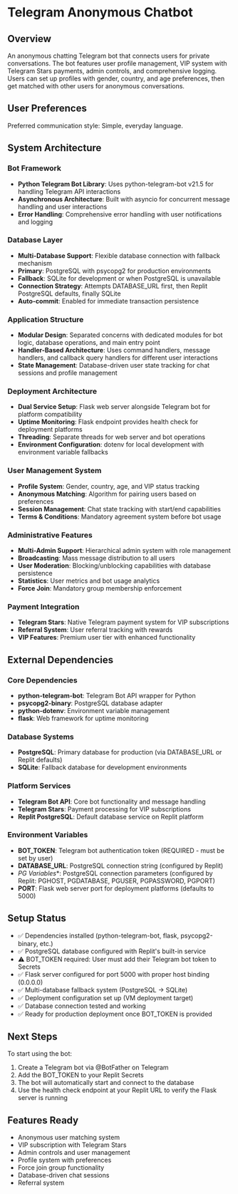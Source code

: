 # Telegram Anonymous Chatbot

## Overview
An anonymous chatting Telegram bot that connects users for private conversations. The bot features user profile management, VIP system with Telegram Stars payments, admin controls, and comprehensive logging. Users can set up profiles with gender, country, and age preferences, then get matched with other users for anonymous conversations.

## User Preferences
Preferred communication style: Simple, everyday language.

## System Architecture

### Bot Framework
- **Python Telegram Bot Library**: Uses python-telegram-bot v21.5 for handling Telegram API interactions
- **Asynchronous Architecture**: Built with asyncio for concurrent message handling and user interactions
- **Error Handling**: Comprehensive error handling with user notifications and logging

### Database Layer
- **Multi-Database Support**: Flexible database connection with fallback mechanism
- **Primary**: PostgreSQL with psycopg2 for production environments
- **Fallback**: SQLite for development or when PostgreSQL is unavailable
- **Connection Strategy**: Attempts DATABASE_URL first, then Replit PostgreSQL defaults, finally SQLite
- **Auto-commit**: Enabled for immediate transaction persistence

### Application Structure
- **Modular Design**: Separated concerns with dedicated modules for bot logic, database operations, and main entry point
- **Handler-Based Architecture**: Uses command handlers, message handlers, and callback query handlers for different user interactions
- **State Management**: Database-driven user state tracking for chat sessions and profile management

### Deployment Architecture
- **Dual Service Setup**: Flask web server alongside Telegram bot for platform compatibility
- **Uptime Monitoring**: Flask endpoint provides health check for deployment platforms
- **Threading**: Separate threads for web server and bot operations
- **Environment Configuration**: dotenv for local development with environment variable fallbacks

### User Management System
- **Profile System**: Gender, country, age, and VIP status tracking
- **Anonymous Matching**: Algorithm for pairing users based on preferences
- **Session Management**: Chat state tracking with start/end capabilities
- **Terms & Conditions**: Mandatory agreement system before bot usage

### Administrative Features
- **Multi-Admin Support**: Hierarchical admin system with role management
- **Broadcasting**: Mass message distribution to all users
- **User Moderation**: Blocking/unblocking capabilities with database persistence
- **Statistics**: User metrics and bot usage analytics
- **Force Join**: Mandatory group membership enforcement

### Payment Integration
- **Telegram Stars**: Native Telegram payment system for VIP subscriptions
- **Referral System**: User referral tracking with rewards
- **VIP Features**: Premium user tier with enhanced functionality

## External Dependencies

### Core Dependencies
- **python-telegram-bot**: Telegram Bot API wrapper for Python
- **psycopg2-binary**: PostgreSQL database adapter
- **python-dotenv**: Environment variable management
- **flask**: Web framework for uptime monitoring

### Database Systems
- **PostgreSQL**: Primary database for production (via DATABASE_URL or Replit defaults)
- **SQLite**: Fallback database for development environments

### Platform Services
- **Telegram Bot API**: Core bot functionality and message handling
- **Telegram Stars**: Payment processing for VIP subscriptions
- **Replit PostgreSQL**: Default database service on Replit platform

### Environment Variables
- **BOT_TOKEN**: Telegram bot authentication token (REQUIRED - must be set by user)
- **DATABASE_URL**: PostgreSQL connection string (configured by Replit)
- **PG* Variables**: PostgreSQL connection parameters (configured by Replit: PGHOST, PGDATABASE, PGUSER, PGPASSWORD, PGPORT)
- **PORT**: Flask web server port for deployment platforms (defaults to 5000)

## Setup Status
- ✅ Dependencies installed (python-telegram-bot, flask, psycopg2-binary, etc.)
- ✅ PostgreSQL database configured with Replit's built-in service
- ⚠️ BOT_TOKEN required: User must add their Telegram bot token to Secrets
- ✅ Flask server configured for port 5000 with proper host binding (0.0.0.0)
- ✅ Multi-database fallback system (PostgreSQL → SQLite)
- ✅ Deployment configuration set up (VM deployment target)
- ✅ Database connection tested and working
- ✅ Ready for production deployment once BOT_TOKEN is provided

## Next Steps
To start using the bot:
1. Create a Telegram bot via @BotFather on Telegram
2. Add the BOT_TOKEN to your Replit Secrets
3. The bot will automatically start and connect to the database
4. Use the health check endpoint at your Replit URL to verify the Flask server is running

## Features Ready
- Anonymous user matching system
- VIP subscription with Telegram Stars
- Admin controls and user management  
- Profile system with preferences
- Force join group functionality
- Database-driven chat sessions
- Referral system